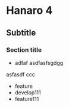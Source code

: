 # Hanaro 4

## Subtitle

### Section title
* adfaf
asdfasfsgdgg


asfasdf
ccc
- feature
- develop111
- feature111
